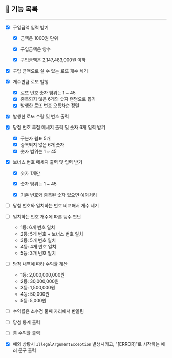 ## 💸 기능 목록

---
- [x] 구입금액 입력 받기
  - [x] 금액은 1000원 단위
  - [x] 구입금액은 양수 
  - [x] 구입금액은 2,147,483,000원 이하


- [x] 구입 금액으로 살 수 있는 로또 개수 세기
- [x] 개수만큼 로또 발행
  - [x] 로또 번호 숫자 범위는 1 ~ 45
  - [x] 중복되지 않은 6개의 숫자 랜덤으로 뽑기
  - [x] 발행한 로또 번호 오름차순 정렬
- [x] 발행한 로또 수량 및 번호 출력


- [x] 당첨 번호 추첨 메세지 출력 및 숫자 6개 입력 받기
  - [x] 구분자 쉼표 5개
  - [x] 중복되지 않은 6개 숫자
  - [x] 숫자 범위는 1 ~ 45
- [x] 보너스 번호 메세지 출력 및 입력 받기
  - [x] 숫자 1개만
  - [x] 숫자 범위는 1 ~ 45
  - [x] 기존 번호와 중복된 숫자 있으면 예외처리


- [ ] 당첨 번호와 일치하는 번호 비교해서 개수 세기
- [ ] 일치하는 번호 개수에 따른 등수 판단
  - 1등: 6개 번호 일치
  - 2등: 5개 번호 + 보너스 번호 일치
  - 3등: 5개 번호 일치
  - 4등: 4개 번호 일치 
  - 5등: 3개 번호 일치


- [ ] 당첨 내역에 따라 수익률 계산
  - 1등: 2,000,000,000원
  - 2등: 30,000,000원
  - 3등: 1,500,000원
  - 4등: 50,000원
  - 5등: 5,000원
- [ ] 수익률은 소수점 둘째 자리에서 반올림


- [ ] 당첨 통계 출력
- [ ] 총 수익률 출력
- [x] 예외 상황시 `IllegalArgumentException` 발생시키고, "[ERROR]"로 시작하는 에러 문구 출력